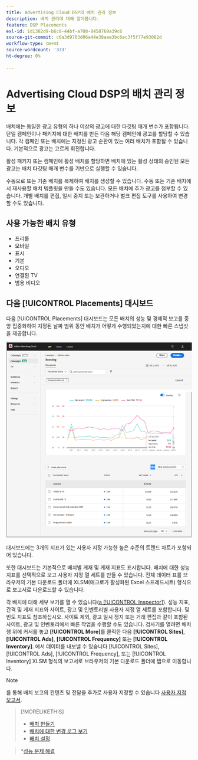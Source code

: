 ```yaml
---
title: Advertising Cloud DSP의 배치 관리 정보
description: 배치 관리에 대해 알아봅니다.
feature: DSP Placements
exl-id: 1d1382d9-b6c8-44bf-a708-8458769a39c6
source-git-commit: c6a3d9703d06a44e38aae3bc6ec3f5f77e93082d
workflow-type: tm+mt
source-wordcount: '373'
ht-degree: 0%

---
```


# Advertising Cloud DSP의 배치 관리 정보

배치에는 동일한 광고 유형의 하나 이상의 광고에 대한 타깃팅 매개 변수가 포함됩니다. 단일 캠페인이나 패키지에 대한 배치를 만든 다음 해당 캠페인에 광고를 할당할 수 있습니다. 각 캠페인 또는 배치에는 지정된 광고 순환이 있는 여러 배치가 포함될 수 있습니다. 기본적으로 광고는 고르게 회전합니다.

활성 패키지 또는 캠페인에 활성 배치를 할당하면 배치에 있는 활성 상태의 승인된 모든 광고는 배치 타깃팅 매개 변수를 기반으로 실행할 수 있습니다.

수동으로 또는 기존 배치를 복제하여 배치를 생성할 수 있습니다. 수동 또는 기존 배치에서 재사용할 배치 템플릿을 만들 수도 있습니다. 모든 배치에 추가 광고를 첨부할 수 있습니다. 개별 배치를 편집, 일시 중지 또는 보관하거나 벌크 편집 도구를 사용하여 변경할 수도 있습니다.

## 사용 가능한 배치 유형

* 프리롤
* 모바일
* 표시
* 기본
* 오디오
* 연결된 TV
* 범용 비디오

## 다음 [!UICONTROL Placements] 대시보드

다음 [!UICONTROL Placements] 대시보드는 모든 배치의 성능 및 경제적 보고를 중앙 집중화하여 지정된 날짜 범위 동안 배치가 어떻게 수행되었는지에 대한 빠른 스냅샷을 제공합니다.

![배치 대시보드](/help/dsp/assets/placement-dashboard.png)

대시보드에는 3개의 지표가 있는 사용자 지정 가능한 높은 수준의 트렌드 차트가 포함되어 있습니다.

또한 대시보드는 기본적으로 배치별 게재 및 게재 지표도 표시합니다. 배치에 대한 성능 지표를 선택적으로 보고 사용자 지정 열 세트를 만들 수 있습니다. 전체 데이터 표를 브라우저의 기본 다운로드 폴더에 XLSM(매크로가 활성화된 Excel 스프레드시트) 형식으로 보고서로 다운로드할 수 있습니다.

각 배치에 대해 세부 보기를 열 수 있습니다([a [!UICONTROL Inspector]](/help/dsp/campaign-management/reports/campaign-reports-about.md)). 성능 지표, 간격 및 게재 지표와 사이트, 광고 및 인벤토리별 사용자 지정 열 세트를 포함합니다. 및 빈도 지표도 참조하십시오. 사이트 제외, 광고 일시 정지 또는 거래 편집과 같이 포함된 사이트, 광고 및 인벤토리에서 빠른 작업을 수행할 수도 있습니다. 검사기를 열려면 배치 행 위에 커서를 놓고 **[!UICONTROL More]**&#x200B;를 클릭한 다음 **[!UICONTROL Sites]**, **[!UICONTROL Ads]**, **[!UICONTROL Frequency]** 또는 **[!UICONTROL Inventory]**. 에서 데이터를 내보낼 수 있습니다 [!UICONTROL Sites], [!UICONTROL Ads], [!UICONTROL Frequency], 또는 [!UICONTROL Inventory]  XLSM 형식의 보고서로 브라우저의 기본 다운로드 폴더에 탭으로 이동합니다.

>[!NOTE]
>
>를 통해 배치 보고의 컨텐츠 및 전달을 추가로 사용자 지정할 수 있습니다 [사용자 지정 보고서](/help/dsp/reports/report-about.md).

>[!MORELIKETHIS]
>
>* [배치 만들기](placement-create.md)
>* [배치에 대한 변경 로그 보기](placement-change-log.md)
>* [배치 설정](placement-settings.md)

   >*[성능 문제 해결](/help/dsp/optimization/troubleshooting-performance.md)

